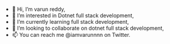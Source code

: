 - 👋 Hi, I’m varun reddy,
- 👀 I’m interested in Dotnet full stack development,
- 🌱 I’m currently learning full stack development,
- 💞️ I’m looking to collaborate on dotnet full stack development,
- 📫 You can reach me @iamvarunnnn on Twitter.

<!---
varunatgithub/varunatgithub is a ✨ special ✨ repository because its `README.md` (this file) appears on your GitHub profile.
You can click the Preview link to take a look at your changes.
--->
